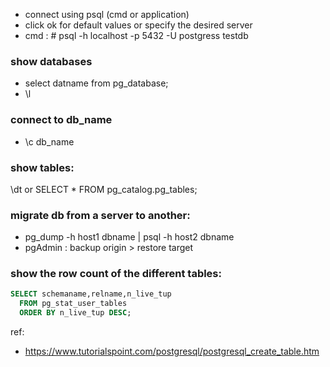 - connect using psql (cmd or application)
- click ok for default values or specify the desired server 
- cmd : # psql -h localhost -p 5432 -U postgress testdb

### show databases
- select datname from pg_database;
- \l 

### connect to db_name
- \c db_name

### show tables:
\dt
or 
SELECT * FROM pg_catalog.pg_tables;

### migrate db from a server to another:
- pg_dump -h host1 dbname | psql -h host2 dbname
- pgAdmin : backup origin > restore target

### show the row count of the different tables:
```sql
SELECT schemaname,relname,n_live_tup 
  FROM pg_stat_user_tables 
  ORDER BY n_live_tup DESC;
```

ref: 
* https://www.tutorialspoint.com/postgresql/postgresql_create_table.htm
